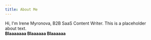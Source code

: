 ```yaml
---
title: About Me
---
```

Hi, I'm Irene Myronova, B2B SaaS Content Writer. This is a placeholder about text.\
**Blaaaaaaa Blaaaaaa Blaaaaaa**
